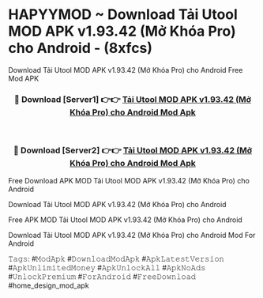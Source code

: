 # HAPYYMOD ~ Download Tải Utool MOD APK v1.93.42 (Mở Khóa Pro) cho Android - (8xfcs)
Download Tải Utool MOD APK v1.93.42 (Mở Khóa Pro) cho Android Free Mod APK

<div align="center">
<h3>🔴 Download [Server1] 👉👉 <a href="https://apk-comot.site?title=Tải_Utool_MOD_APK_v1.93.42_(Mở_Khóa_Pro)_cho_Android">Tải Utool MOD APK v1.93.42 (Mở Khóa Pro) cho Android Mod Apk</a></h3><br>

<h3>🔴 Download [Server2] 👉👉 <a href="https://apk-comot.site?title=Tải_Utool_MOD_APK_v1.93.42_(Mở_Khóa_Pro)_cho_Android">Tải Utool MOD APK v1.93.42 (Mở Khóa Pro) cho Android Mod Apk</a></h3>
</div>


Free Download APK MOD Tải Utool MOD APK v1.93.42 (Mở Khóa Pro) cho Android

Download Tải Utool MOD APK v1.93.42 (Mở Khóa Pro) cho Android 

Free APK MOD Tải Utool MOD APK v1.93.42 (Mở Khóa Pro) cho Android 

Download Tải Utool MOD APK v1.93.42 (Mở Khóa Pro) cho Android Mod For Android

𝚃𝚊𝚐𝚜: #𝙼𝚘𝚍𝙰𝚙𝚔 #𝙳𝚘𝚠𝚗𝚕𝚘𝚊𝚍𝙼𝚘𝚍𝙰𝚙𝚔 #𝙰𝚙𝚔𝙻𝚊𝚝𝚎𝚜𝚝𝚅𝚎𝚛𝚜𝚒𝚘𝚗 #𝙰𝚙𝚔𝚄𝚗𝚕𝚒𝚖𝚒𝚝𝚎𝚍𝙼𝚘𝚗𝚎𝚢 #𝙰𝚙𝚔𝚄𝚗𝚕𝚘𝚌𝚔𝙰𝚕𝚕 #𝙰𝚙𝚔𝙽𝚘𝙰𝚍𝚜 #𝚄𝚗𝚕𝚘𝚌𝚔𝙿𝚛𝚎𝚖𝚒𝚞𝚖 #𝙵𝚘𝚛𝙰𝚗𝚍𝚛𝚘𝚒𝚍 #𝙵𝚛𝚎𝚎𝙳𝚘𝚠𝚗𝚕𝚘𝚊𝚍 #home_design_mod_apk